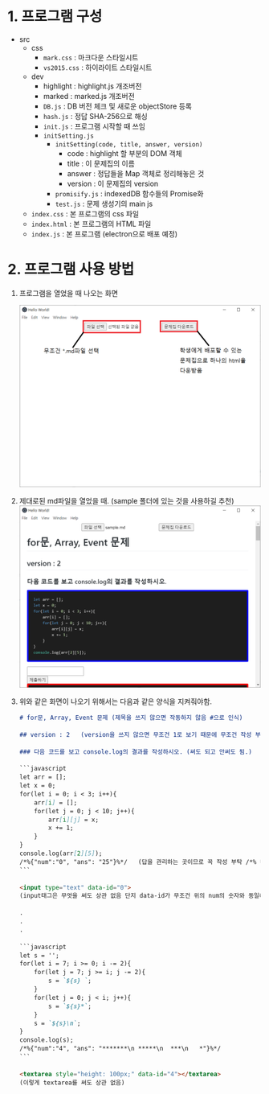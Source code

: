 # 1. 프로그램 구성

- src
  - css
    - `mark.css` : 마크다운 스타일시트
    - `vs2015.css` : 하이라이트 스타일시트
  - dev
    - highlight : highlight.js 개조버전
    - marked : marked.js 개조버전
    - `DB.js` : DB 버전 체크 및 새로운 objectStore 등록
    - `hash.js` : 정답 SHA-256으로 해싱
    - `init.js` : 프로그램 시작할 때 쓰임
    - `initSetting.js`
      - `initSetting(code, title, answer, version)`
        - code : highlight 할 부분의 DOM 객체
        - title : 이 문제집의 이름
        - answer : 정답들을 Map 객체로 정리해놓은 것
        - version : 이 문제집의 version
      - `promisify.js` : indexedDB 함수들의 Promise화
      - `test.js` : 문제 생성기의 main js
  - `index.css` : 본 프로그램의 css 파일
  - `index.html` : 본 프로그램의 HTML 파일
  - `index.js` : 본 프로그램 (electron으로 배포 예정)



# 2. 프로그램 사용 방법

1. 프로그램을 열었을 때 나오는 화면

   ![1](./img/1.PNG)

   

2. 제대로된 md파일을 열었을 때. (sample 폴더에 있는 것을 사용하길 추천)
   ![2](./img/2.PNG)

   

3. 위와 같은 화면이 나오기 위해서는 다음과 같은 양식을 지켜줘야함.

   ```markdown
   # for문, Array, Event 문제 (제목을 쓰지 않으면 작동하지 않음 #으로 인식)
   
   ## version : 2	(version을 쓰지 않으면 무조건 1로 보기 때문에 무조건 작성 부탁, ##으로 인식)
   
   ### 다음 코드를 보고 console.log의 결과를 작성하시오. (써도 되고 안써도 됨.)
   
   ​```javascript
   let arr = [];
   let x = 0;
   for(let i = 0; i < 3; i++){
       arr[i] = [];
       for(let j = 0; j < 10; j++){
           arr[i][j] = x;
           x += 1;
       }
   }
   console.log(arr[2][5]);
   /*%{"num":"0", "ans": "25"}%*/	(답을 관리하는 곳이므로 꼭 작성 부탁 /*% 내용 %*/. 내용은 JSON양식)
   ​```
   
   <input type="text" data-id="0">	
   (input태그은 무엇을 써도 상관 없음 단지 data-id가 무조건 위의 num의 숫자와 동일해야함.)
   
   .
   .
   .
   
   ​```javascript
   let s = '';
   for(let i = 7; i >= 0; i -= 2){
       for(let j = 7; j >= i; j -= 2){
           s = `${s} `;
       }
       for(let j = 0; j < i; j++){
           s = `${s}*`;
       }
       s = `${s}\n`;
   }
   console.log(s);
   /*%{"num":"4", "ans": "*******\n *****\n  ***\n   *"}%*/
   ​```
   
   <textarea style="height: 100px;" data-id="4"></textarea>
   (이렇게 textarea를 써도 상관 없음)
   ```